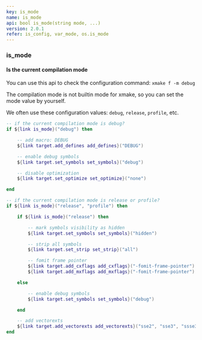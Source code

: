 ```yaml
---
key: is_mode
name: is_mode
api: bool is_mode(string mode, ...)
version: 2.0.1
refer: is_config, var_mode, os.is_mode
---
```


### is_mode

#### Is the current compilation mode

You can use this api to check the configuration command: `xmake f -m debug`

The compilation mode is not builtin mode for xmake, so you can set the mode value by yourself.

We often use these configuration values: `debug`, `release`, `profile`, etc.

```lua
-- if the current compilation mode is debug?
if ${link is_mode}("debug") then

    -- add macro: DEBUG
    ${link target.add_defines add_defines}("DEBUG")

    -- enable debug symbols
    ${link target.set_symbols set_symbols}("debug")

    -- disable optimization
    ${link target.set_optimize set_optimize}("none")

end

-- if the current compilation mode is release or profile?
if ${link is_mode}("release", "profile") then

    if ${link is_mode}("release") then

        -- mark symbols visibility as hidden
        ${link target.set_symbols set_symbols}("hidden")

        -- strip all symbols
        ${link target.set_strip set_strip}("all")

        -- fomit frame pointer
        ${link target.add_cxflags add_cxflags}("-fomit-frame-pointer")
        ${link target.add_mxflags add_mxflags}("-fomit-frame-pointer")

    else

        -- enable debug symbols
        ${link target.set_symbols set_symbols}("debug")

    end

    -- add vectorexts
    ${link target.add_vectorexts add_vectorexts}("sse2", "sse3", "ssse3", "mmx")
end
```

